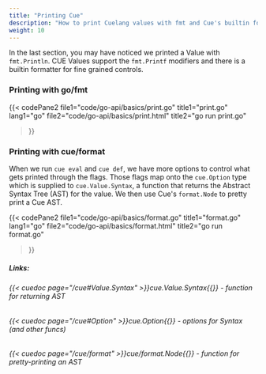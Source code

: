 ```yaml
---
title: "Printing Cue"
description: "How to print Cuelang values with fmt and Cue's builtin formatting."
weight: 10
---
```


In the last section, you may have noticed
we printed a Value with `fmt.Println`.
CUE Values support the `fmt.Printf` modifiers
and there is a builtin formatter for
fine grained controls.

### Printing with go/fmt

{{< codePane2 
	file1="code/go-api/basics/print.go" title1="print.go" lang1="go"
	file2="code/go-api/basics/print.html"  title2="go run print.go"
>}}

### Printing with cue/format

When we run `cue eval` and `cue def`,
we have more options to control what gets printed through the flags.
Those flags map onto the `cue.Option` type which is
supplied to `cue.Value.Syntax`, a function that returns the
Abstract Syntax Tree (AST) for the value.
We then use Cue's `format.Node` to pretty print a Cue AST.

{{< codePane2 
	file1="code/go-api/basics/format.go" title1="format.go" lang1="go"
	file2="code/go-api/basics/format.html"  title2="go run format.go"
>}}

##### Links:
###### {{< cuedoc page="/cue#Value.Syntax" >}}cue.Value.Syntax{{</cuedoc>}} - function for returning AST
###### {{< cuedoc page="/cue#Option" >}}cue.Option{{</cuedoc>}} - options for Syntax (and other funcs)
###### {{< cuedoc page="/cue/format" >}}cue/format.Node{{</cuedoc>}} - function for pretty-printing an AST

